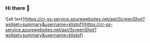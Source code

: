 ### Hi there 👋
![alt text](https://cr-ss-service.azurewebsites.net/api/ScreenShot?widget=summary&username=klistof](https://cr-ss-service.azurewebsites.net/api/ScreenShot?widget=summary&username=klistof)

<!--
**Klistof/klistof** is a ✨ _special_ ✨ repository because its `README.md` (this file) appears on your GitHub profile.

Here are some ideas to get you started:

- 🔭 I’m currently working on ...
- 🌱 I’m currently learning ...
- 👯 I’m looking to collaborate on ...
- 🤔 I’m looking for help with ...
- 💬 Ask me about ...
- 📫 How to reach me: ...
- 😄 Pronouns: ...
- ⚡ Fun fact: ...
-->
